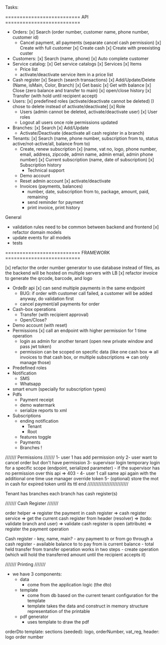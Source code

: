 ﻿Tasks:

========================== API ==========================
- Orders:
  [x] Search (order number, customer name, phone number, customer id)
  - Cancel payment, all payments (separate cancel cash permission)
  [x] Create with full customer
  [x] Create cash
  [x] Create with preexisting custer
- Customers:
  [x] Search (name, phone)
  [x] Auto complete customer
- Service catalog:
  [x] Get service catalogs
  [x] Services
  [x] Items
  - Price list
  - activate/deactivate service item in a price list
- Cash register
  [x] Search (search transactions)
  [x] Add/Update/Delete (Name, isMain, Color, Branch)
  [x] Get basic
  [x] Get with balance
  [x] Close (zero balance and transfer to main)
  [x] open/close history
  [x] Transfer (with hold until recipient accept)
- Users:
  [x] predefined roles (activate/deactivate cannot be deleted) [I chose to delete instead of activate/deactivate]
  [x] Role
  - Users (admin cannot be deleted, activate/deactivate user)
  [x] User roles
  - Logout all users once role permissions updated
- Branches:
  [x] Search
  [x] Add/Update
  - Activate/Deactivate (deactivate all cash register in a branch)
- Tenants:
  [x] Search (name, phone number, subscription from to, status active/not-active/all, balance from to)
  - Create, renew subscription 
    [x] (name, vat no, logo, phone number, email, address, zipcode, admin name, admin email, admin phone number)
    [x] Current subscription (name, date of subscription)
    [x] Subscription history
    - Technical support
  - Demo account
  - Reset admin account
  [x] activate/deactivate
  - Invoices (payments, balances)
    - number, date, subscription from to, package, amount, paid, remaining
    - send reminder for payment
    - print invoice, print history

General
- validation rules need to be common between backend and frontend
[x] refactor domain models
- update events for all models
- tests

========================== FRAMEWORK ==========================

[x] refactor the order number generator to use database instead of files, as the backend will be hosted on multiple servers with LB
[x] refactor invoice to generate the qrcode, barcode, and logo
- OrdeBr api
  [x] can send multiple payments in the same endpoint
    - BUG: if order with customer call failed, a customer will be added anyway, do validation first
    - cancel payment/all payments for order
- Cash-box operations
    - Transfer (with recipient approval)
    - Open/Close?
- Demo account (with reset)
- Permissions
  [x] call an endpoint with higher permission for 1 time operation
    - login as admin for another tenant (open new private window and pass jwt token)
    - permission can be scoped on specific data (like one cash box => all invoices to that cash box, or multiple subscriptions => can only manage those)
- Predefined roles
- Notification
    - SMS
    - Whatsapp
- smart enum (specially for subscription types)
- Pdfs
    - Payment receipt
    - demo watermark
    - serialize reports to xml
- Subscriptions
    - ending notification
        - Tenant
        - Root
    - features toggle
    - Payments
    - Branches !

/////// Permissions ///////
1- user 1 has add permission only
2- user want to cancel order but don't have permission
3- supervisor login temporary login for a specific scope (endpoint, serialized parameter)
    - if the supervisor has no permission over this api => 403
    - 
4- user 1 call same api again with the additional one time use manager override token
5- (optional) store the mot in cash for expired token until its ttl end
//////////////////////////


Tenant has branches 
each branch has cash register(s)

/////// Cash Register ///////

order helper 
    => register the payment in cash register 
        => cash register service 
            => get the current cash register from header (resolver)
                => (todo: validate branch and user) 
                    => validate cash register is open (attribute)
                        => register the payment operation


Cash register
    - key, name, main?
    - any payment to or from go through a cash register
    - available balance to to pay from is current balance - total held transfer from
transfer operation works in two steps
    - create operation (which will hold the transferred amount until the recipient accepts it)

/////// Printing ///////

- we have 3 components:
  - data
    - come from the application logic (the dto)
  - template
    - come from db based on the current tenant configuration for the template
    - template takes the data and construct in memory structure representation of the printable
  - pdf generator
    - uses template to draw the pdf


orderDto
template:
    sections (seeded):
        logo, orderNumber, vat_reg, 
    header:
        logo
        order number
